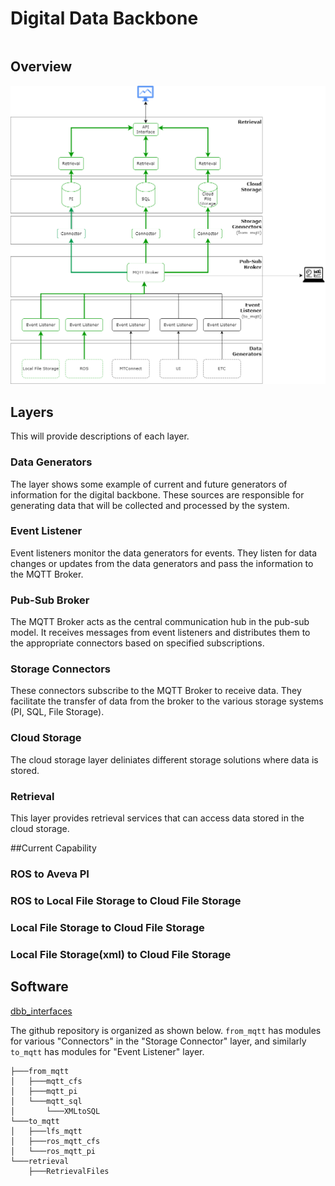 # Digital Data Backbone

```{contents}
```
## Overview
![ddb](files/DigitalDataBackbone.png)

## Layers

This will provide descriptions of each layer.

### Data Generators
The layer shows some example of current and future generators of information for the digital backbone. These sources are responsible for generating data that will be collected and processed by the system.
### Event Listener
Event listeners monitor the data generators for events. They listen for data changes or updates from the data generators and pass the information to the MQTT Broker.
### Pub-Sub Broker
The MQTT Broker acts as the central communication hub in the pub-sub model. It receives messages from event listeners and distributes them to the appropriate connectors based on specified subscriptions.
### Storage Connectors
These connectors subscribe to the MQTT Broker to receive data. They facilitate the transfer of data from the broker to the various storage systems (PI, SQL, File Storage).
### Cloud Storage
The cloud storage layer deliniates different storage solutions where data is stored. 
### Retrieval
This layer provides retrieval services that can access data stored in the cloud storage.

##Current Capability
### ROS to Aveva PI
### ROS to Local File Storage to Cloud File Storage
### Local File Storage to Cloud File Storage
### Local File Storage(xml) to Cloud File Storage
## Software

<a href="https://github.com/cmu-mfi/dbb_interfaces.git" class="inline-button"><i class="fab fa-github"></i>dbb_interfaces</a>

The github repository is organized as shown below. `from_mqtt` has modules for various "Connectors" in the "Storage Connector" layer, and similarly `to_mqtt` has modules for "Event Listener" layer.


```
├───from_mqtt
│   ├───mqtt_cfs
│   ├───mqtt_pi
│   └───mqtt_sql
│       └───XMLtoSQL
└───to_mqtt
│   ├───lfs_mqtt
│   ├───ros_mqtt_cfs
│   └───ros_mqtt_pi
└───retrieval
    ├───RetrievalFiles
```
